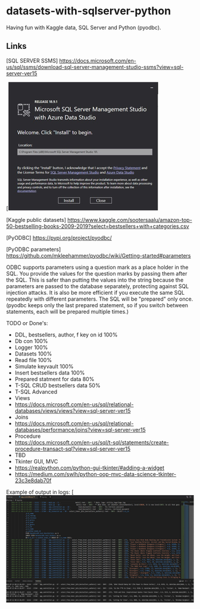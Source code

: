 # datasets-with-sqlserver-python
Having fun with Kaggle data, SQL Server and Python (pyodbc).

## Links 
[SQL SERVER SSMS] https://docs.microsoft.com/en-us/sql/ssms/download-sql-server-management-studio-ssms?view=sql-server-ver15

[![Screenshot](x_SSMS.jpg)

[Kaggle public datasets] https://www.kaggle.com/sootersaalu/amazon-top-50-bestselling-books-2009-2019?select=bestsellers+with+categories.csv

[PyODBC] https://pypi.org/project/pyodbc/

[PyODBC parameters] https://github.com/mkleehammer/pyodbc/wiki/Getting-started#parameters

ODBC supports parameters using a question mark as a place holder in the SQL. 
You provide the values for the question marks by passing them after the SQL.
This is safer than putting the values into the string because the parameters are passed to the database separately, 
protecting against SQL injection attacks. It is also be more efficient if you execute the same SQL repeatedly with different parameters. 
The SQL will be "prepared" only once. (pyodbc keeps only the last prepared statement, so if you switch between statements, each will be prepared multiple times.)


TODO or Done's:
* DDL, bestsellers, author, f key on id 100%
* Db con 100%
* Logger 100%
* Datasets 100%
* Read file 100%
* Simulate keyvault 100%
* Insert bestsellers data 100%
* Prepared statment for data 80%
* T-SQL CRUD bestsellers data 50%
* T-SQL Advanced
* Views
* https://docs.microsoft.com/en-us/sql/relational-databases/views/views?view=sql-server-ver15
* Joins
* https://docs.microsoft.com/en-us/sql/relational-databases/performance/joins?view=sql-server-ver15
* Procedure
* https://docs.microsoft.com/en-us/sql/t-sql/statements/create-procedure-transact-sql?view=sql-server-ver15
* TBD
* Tkinter GUI, MVC
* https://realpython.com/python-gui-tkinter/#adding-a-widget
* https://medium.com/swlh/python-oop-mvc-data-science-tkinter-23c3e8dab70f

Example of output in logs:
[![Screenshot](x_logs_and_join_bestsellers2.jpg)